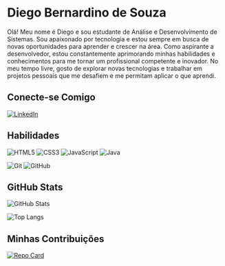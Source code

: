 # Diego Bernardino de Souza

Olá! Meu nome é Diego e sou estudante de Análise e Desenvolvimento de Sistemas. Sou apaixonado por tecnologia e estou sempre em busca de novas oportunidades para aprender e crescer na área. Como aspirante a desenvolvedor, estou constantemente aprimorando minhas habilidades e conhecimentos para me tornar um profissional competente e inovador. No meu tempo livre, gosto de explorar novas tecnologias e trabalhar em projetos pessoais que me desafiem e me permitam aplicar o que aprendi.

## Conecte-se Comigo

[![LinkedIn](https://img.shields.io/badge/LinkedIn-000?style=for-the-badge&logo=linkedin&logoColor=green)](www.linkedin.com/in/diego-bernardino-de-souza-615432277) 

## Habilidades

![HTML5](https://img.shields.io/badge/HTML5-E34F26?style=for-the-badge&logo=html5&logoColor=white) 
![CSS3](https://img.shields.io/badge/CSS3-1572B6?style=for-the-badge&logo=css3&logoColor=white)
![JavaScript](https://img.shields.io/badge/JavaScript-F7DF1E?style=for-the-badge&logo=javascript&logoColor=black)
![Java](https://img.shields.io/badge/Java-000?style=for-the-badge&logo=javaColor=red)

![Git](https://img.shields.io/badge/GIT-E44C30?style=for-the-badge&logo=git&logoColor=white)
![GitHub](https://img.shields.io/badge/GitHub-100000?style=for-the-badge&logo=github&logoColor=white)

## GitHub Stats

![GitHub Stats](https://github-readme-stats.vercel.app/api?username=Diego-Bernardino&theme=transparent&bg_color=000&border_color=008000&show_icons=true&icon_color=008000&title_color=E94D5F&text_color=FFF)

![Top Langs](https://github-readme-stats-git-masterrstaa-rickstaa.vercel.app/api/top-langs/?username=Diego-Bernardino&layout=compact&bg_color=000&border_color=008000&title_color=E94D5F&text_color=FFF)

## Minhas Contribuições

[![Repo Card](https://github-readme-stats.vercel.app/api/pin/?username=Diego-Bernardino&repo=dio-lab-open-source&bg_color=000&border_color=008000&show_icons=true&icon_color=30A3DC&title_color=E94D5F&text_color=FFF)](https://github.com/Diego-Bernardino/dio-lab-open-source)
